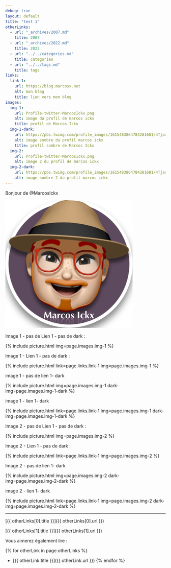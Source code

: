```yaml
---
debug: true
layout: default
title: "test 1"
otherLinks:
  - url: "_archives/2007.md"
    title: 2007
  - url: "_archives/2022.md"
    title: 2022
  - url: "../../categories.md"
    title: categories
  - url: "../../tags.md"
    title: tags
links:
  link-1:
    url: https://blog.marcosx.net
    alt: mon blog
    title: lien vers mon blog
images:
  img-1: 
    url: Profile-twitter-MarcosIckx.png
    alt: image du profil de marcos ickx
    title: profil de Marcos Ickx
  img-1-dark:
    url: https://pbs.twimg.com/profile_images/1615483864784281601/4Tjaa2pw_400x400.jpg
    alt: image sombre du profil marcos ickx
    title: profil sombre de Marcos Ickx
  img-2: 
    url: Profile-twitter-MarcosIckx.png
    alt: image 2 du profil de marcos ickx 
  img-2-dark:
    url: https://pbs.twimg.com/profile_images/1615483864784281601/4Tjaa2pw_400x400.jpg
    alt: image sombre 2 du profil marcos ickx    
---
```


Bonjour de @MarcosIckx


![bonjour][hello]

[HEllO]: Profile-twitter-MarcosIckx.png "Bonjourno"

Image 1 - pas de Lien 1 - pas de  dark :

{% include picture.html img=page.images.img-1  %}

Image 1 - Lien 1 - pas de  dark :

{% include picture.html link=page.links.link-1 img=page.images.img-1  %}

image 1 - pas de lien 1- dark 

{% include picture.html img=page.images.img-1 dark-img=page.images.img-1-dark %}

image 1 - lien 1- dark 

{% include picture.html link=page.links.link-1 img=page.images.img-1 dark-img=page.images.img-1-dark %}

Image 2 - pas de Lien 1 - pas de  dark :

{% include picture.html img=page.images.img-2  %}

Image 2 - Lien 1 - pas de  dark :

{% include picture.html link=page.links.link-1 img=page.images.img-2  %}

Image 2 - pas de lien 1- dark 

{% include picture.html img=page.images.img-2 dark-img=page.images.img-2-dark %}

image 2 - lien 1- dark 

{% include picture.html link=page.links.link-1 img=page.images.img-2 dark-img=page.images.img-2-dark %}

_____
[{{ otherLinks[0].title }}]({{ otherLinks[0].url }})

[{{ otherLinks[1].title }}]({{ otherLinks[1].url }})

Vous aimerez également lire :
  
{% for otherLink in page.otherLinks %}
* [{{ otherLink.title }}]({{ otherLink.url }})
{% endfor %}

